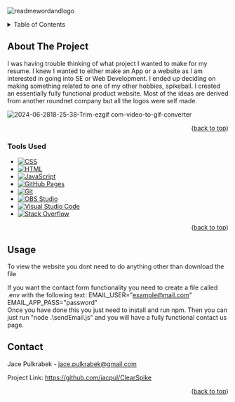 ![readmewordandlogo](https://github.com/jacpul/ClearSpike/assets/153958932/a960eff9-a247-495d-8b9f-883329321297)

<!-- TABLE OF CONTENTS -->
<details>
  <summary>Table of Contents</summary>
  <ol>
    <li>
      <a href="#about-the-project">About The Project</a>
      <ul>
        <li><a href="#built-with">Built With</a></li>
      </ul>
    </li>
    <li>
      <a href="#getting-start">Usage</a>
    </li>
    <li><a href="#contact">Contact</a></li>
  </ol>
</details>



<!-- ABOUT THE PROJECT -->
## About The Project

I was having trouble thinking of what project I wanted to make for my resume. I knew I wanted to either make an App or a website as I am interested in going into SE or Web Development.
I ended up deciding on making something related to one of my other hobbies, spikeball. I created an essentially fully functional product website. Most of the ideas are derived from another
roundnet company but all the logos were self made. 



![2024-06-2818-25-38-Trim-ezgif com-video-to-gif-converter](https://github.com/jacpul/ClearSpike/assets/153958932/e86f52ca-c224-4fea-83d3-6b0f88a07935)




<p align="right">(<a href="#readme-top">back to top</a>)</p>



### Tools Used

* <a href="https://github.com/search?q=user%3ADenverCoder1+language%3Acss"><img alt="CSS" src="https://img.shields.io/badge/CSS-1572B6.svg?logo=css3&logoColor=white"></a>
* <a href="https://github.com/search?q=user%3ADenverCoder1+language%3Ahtml"><img alt="HTML" src="https://img.shields.io/badge/HTML-E34F26.svg?logo=html5&logoColor=white"></a>
* <a href="https://github.com/search?q=user%3ADenverCoder1+language%3Ajavascript"><img alt="JavaScript" src="https://img.shields.io/badge/JavaScript-F7DF1E.svg?logo=javascript&logoColor=black"></a>
* <a href="#"><img alt="GitHub Pages" src="https://img.shields.io/badge/GitHub%20Pages-327FC7.svg?logo=github&logoColor=white"></a>
* <a href="#"><img alt="Git" src="https://img.shields.io/badge/Git-F05033.svg?logo=git&logoColor=white"></a>
* <a href="#"><img alt="OBS Studio" src="https://img.shields.io/badge/-OBS-302E31?logo=obs-studio&logoColor=white"></a>
* <a href="#"><img alt="Visual Studio Code" src="https://img.shields.io/badge/Visual%20Studio%20Code-0078d7.svg?logo=visual-studio-code&logoColor=white"></a>
* <a href="#"><img alt="Stack Overflow" src="https://img.shields.io/badge/-Stack%20Overflow-FE7A16?logo=stack-overflow&logoColor=white"></a>

<p align="right">(<a href="#readme-top">back to top</a>)</p>



<!-- GETTING STARTED -->
## Usage

To view the website you dont need to do anything other than download the file

If you want the contact form functionality  you need to create a file called .env with the following text:
EMAIL_USER="example@mail.com"
EMAIL_APP_PASS="password"  
Once you have done this you just need to install and run npm. Then you can just run "node .\sendEmail.js" and you will have a fully functional contact us page.

## Contact

Jace Pulkrabek - jace.pulkrabek@gmail.com

Project Link: https://github.com/jacpul/ClearSpike

<p align="right">(<a href="#readme-top">back to top</a>)</p>

<!-- MARKDOWN LINKS & IMAGES -->
<!-- https://www.markdownguide.org/basic-syntax/#reference-style-links -->
[contributors-shield]: https://img.shields.io/github/contributors/othneildrew/Best-README-Template.svg?style=for-the-badge
[contributors-url]: https://github.com/othneildrew/Best-README-Template/graphs/contributors
[forks-shield]: https://img.shields.io/github/forks/othneildrew/Best-README-Template.svg?style=for-the-badge
[forks-url]: https://github.com/othneildrew/Best-README-Template/network/members
[stars-shield]: https://img.shields.io/github/stars/othneildrew/Best-README-Template.svg?style=for-the-badge
[stars-url]: https://github.com/othneildrew/Best-README-Template/stargazers
[issues-shield]: https://img.shields.io/github/issues/othneildrew/Best-README-Template.svg?style=for-the-badge
[issues-url]: https://github.com/othneildrew/Best-README-Template/issues
[license-shield]: https://img.shields.io/github/license/othneildrew/Best-README-Template.svg?style=for-the-badge
[license-url]: https://github.com/othneildrew/Best-README-Template/blob/master/LICENSE.txt
[linkedin-shield]: https://img.shields.io/badge/-LinkedIn-black.svg?style=for-the-badge&logo=linkedin&colorB=555
[linkedin-url]: https://linkedin.com/in/othneildrew
[product-screenshot]: images/screenshot.png
[Next.js]: https://img.shields.io/badge/next.js-000000?style=for-the-badge&logo=nextdotjs&logoColor=white
[Next-url]: https://nextjs.org/
[React.js]: https://img.shields.io/badge/React-20232A?style=for-the-badge&logo=react&logoColor=61DAFB
[React-url]: https://reactjs.org/
[Vue.js]: https://img.shields.io/badge/Vue.js-35495E?style=for-the-badge&logo=vuedotjs&logoColor=4FC08D
[Vue-url]: https://vuejs.org/
[Angular.io]: https://img.shields.io/badge/Angular-DD0031?style=for-the-badge&logo=angular&logoColor=white
[Angular-url]: https://angular.io/
[Svelte.dev]: https://img.shields.io/badge/Svelte-4A4A55?style=for-the-badge&logo=svelte&logoColor=FF3E00
[Svelte-url]: https://svelte.dev/
[Laravel.com]: https://img.shields.io/badge/Laravel-FF2D20?style=for-the-badge&logo=laravel&logoColor=white
[Laravel-url]: https://laravel.com
[Bootstrap.com]: https://img.shields.io/badge/Bootstrap-563D7C?style=for-the-badge&logo=bootstrap&logoColor=white
[Bootstrap-url]: https://getbootstrap.com
[JQuery.com]: https://img.shields.io/badge/jQuery-0769AD?style=for-the-badge&logo=jquery&logoColor=white
[JQuery-url]: https://jquery.com 
